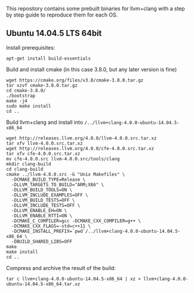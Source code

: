 This repository contains some prebuilt binaries for llvm+clang with a step by step
guide to reproduce them for each OS.

## Ubuntu 14.04.5 LTS 64bit

Install prerequisites:

```
apt-get install build-essentials
```

Build and install cmake (in this case 3.8.0, but any later version is fine)

```
wget https://cmake.org/files/v3.8/cmake-3.8.0.tar.gz
tar xzvf cmake-3.8.0.tar.gz
cd cmake-3.8.0/
./bootstrap
make -j4
sudo make install
cd ..
```

Build llvm+clang and install into `/../llvm+clang-4.0.0-ubuntu-14.04.5-x86_64`

```
wget http://releases.llvm.org/4.0.0/llvm-4.0.0.src.tar.xz
tar xfv llvm-4.0.0.src.tar.xz
wget http://releases.llvm.org/4.0.0/cfe-4.0.0.src.tar.xz
tar xfv cfe-4.0.0.src.tar.xz
mv cfe-4.0.0.src llvm-4.0.0.src/tools/clang
mkdir clang-build
cd clang-build
cmake ../llvm-4.0.0.src -G "Unix Makefiles" \
  -DCMAKE_BUILD_TYPE=Release \
  -DLLVM_TARGETS_TO_BUILD="ARM;X86" \
  -DLLVM_BUILD_TOOLS=ON \
  -DLLVM_INCLUDE_EXAMPLES=OFF \
  -DLLVM_BUILD_TESTS=OFF \
  -DLLVM_INCLUDE_TESTS=OFF \
  -DLLVM_ENABLE_EH=ON \
  -DLLVM_ENABLE_RTTI=ON \
  -DCMAKE_C_COMPILER=gcc -DCMAKE_CXX_COMPILER=g++ \
  -DCMAKE_CXX_FLAGS=-std=c++11 \
  -DCMAKE_INSTALL_PREFIX=`pwd`/../llvm+clang-4.0.0-ubuntu-14.04.5-x86_64 \
  -DBUILD_SHARED_LIBS=OFF
make
make install
cd ..
```

Compress and archive the result of the build:

```
tar c llvm+clang-4.0.0-ubuntu-14.04.5-x86_64 | xz > llvm+clang-4.0.0-ubuntu-14.04.5-x86_64.tar.xz
```

